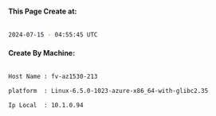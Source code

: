 
   
#### This Page Create at:

```bash

2024-07-15 - 04:55:45 UTC

```

#### Create By Machine:

```bash

Host Name : fv-az1530-213

platform  : Linux-6.5.0-1023-azure-x86_64-with-glibc2.35

Ip Local  : 10.1.0.94

```

